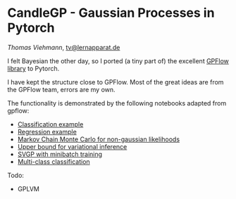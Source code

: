 # CandleGP - Gaussian Processes in Pytorch
*Thomas Viehmann*, tv@lernapparat.de

I felt Bayesian the other day, so I ported (a tiny part of) the
excellent [GPFlow library](https://github.com/gpflow/gpflow) to
Pytorch.

I have kept the structure close to GPFlow.
Most of the great ideas are from the GPFlow team, errors are my own.

The functionality is demonstrated by the following notebooks
adapted from gpflow:

- [Classification example](notebooks/classification.ipynb)
- [Regression example](notebooks/gp_regression.ipynb)
- [Markov Chain Monte Carlo for non-gaussian likelihoods](notebooks/mcmc.ipynb)
- [Upper bound for variational inference](notebooks/upper_bound.ipynb)
- [SVGP with minibatch training](notebooks/minibatches.ipynb)
- [Multi-class classification](notebooks/multiclass.ipynb)

Todo:
- GPLVM
